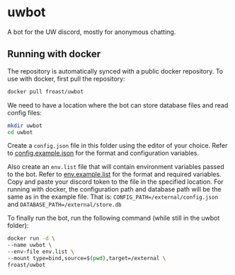 # uwbot
A bot for the UW discord, mostly for anonymous chatting.

## Running with docker
The repository is automatically synced with a public docker repository. To use with docker, first 
pull the repository:
```bash
docker pull froast/uwbot
```
We need to have a location where the bot can store database files and read config files:
```bash
mkdir uwbot
cd uwbot
```
Create a `config.json` file in this folder using the editor of your choice. Refer to
[config.example.json](config.example.json) for the format and configuration variables.

Also create an `env.list` file that will contain environment variables passed to the bot. Refer 
to [env.example.list](env.example.list) for the format and required variables. Copy and paste 
your discord token to the file in the specified location. For running with docker, the 
configuration path and database path will be the same as in the example file. That is: 
`CONFIG_PATH=/external/config.json` and `DATABASE_PATH=/external/store.db`

To finally run the bot, run the following command (while still in the uwbot folder):
```bash
docker run -d \
--name uwbot \
--env-file env.list \
--mount type=bind,source=$(pwd),target=/external \
froast/uwbot
```
